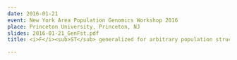 ```yaml
---
date: 2016-01-21
event: New York Area Population Genomics Workshop 2016
place: Princeton University, Princeton, NJ
slides: 2016-01-21_GenFst.pdf
title: <i>F</i><sub>ST</sub> generalized for arbitrary population structures

---
```

